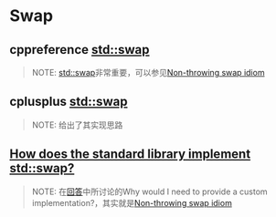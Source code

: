 # Swap

## cppreference [std::swap](https://en.cppreference.com/w/cpp/algorithm/swap)

> NOTE: [std::swap](https://en.cppreference.com/w/cpp/algorithm/swap)非常重要，可以参见[Non-throwing swap idiom](https://en.wikibooks.org/wiki/More_C%2B%2B_Idioms/Non-throwing_swap)

## cplusplus [std::swap](http://www.cplusplus.com/reference/utility/swap/)

> NOTE: 给出了其实现思路



## [How does the standard library implement std::swap?](https://stackoverflow.com/questions/25286544/how-does-the-standard-library-implement-stdswap)



> NOTE: 在[回答](https://stackoverflow.com/a/25286610)中所讨论的Why would I need to provide a custom implementation?，其实就是[Non-throwing swap idiom](https://en.wikibooks.org/wiki/More_C%2B%2B_Idioms/Non-throwing_swap)